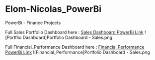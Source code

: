 # Elom-Nicolas_PowerBi
PowerBi - Finance Projects


Full Sales Portfolio Dashboard here : [Sales Dashboard PowerBi Link](https://app.powerbi.com/reportEmbed?reportId=042f4ea6-c1b5-4af2-b9e0-a363761f500b&autoAuth=true&ctid=064bf0bf-4950-4188-8061-671e68712790)
![Portflio Dashboard]Portfolio Dashboard - Sales.png


Full Financial_Performance Dashboard here : [Financial Performance PowerBi Link](https://app.powerbi.com/reportEmbed?reportId=96b3d646-d577-4c94-bfed-30e81d35b027&autoAuth=true&ctid=064bf0bf-4950-4188-8061-671e68712790)
![Financial_Performance]Portfolio Dashboard - Sales.png
